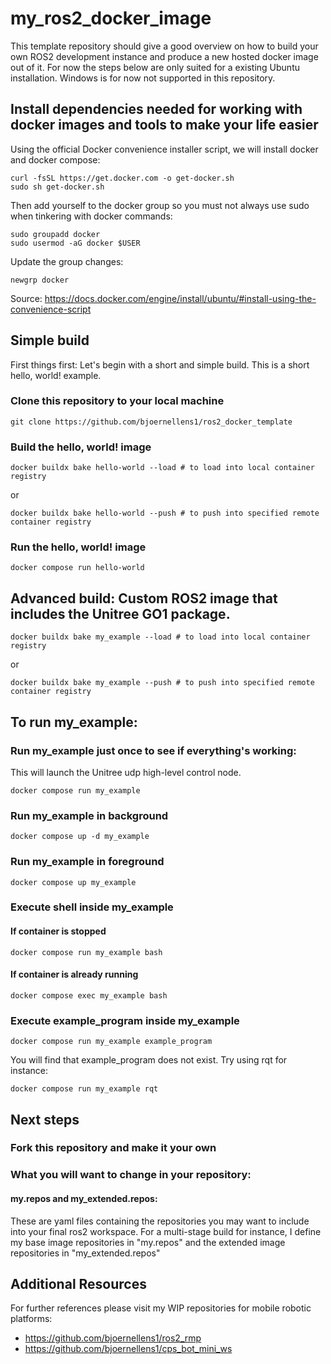 # my_ros2_docker_image

This template repository should give a good overview on how to build your own ROS2 development instance and produce a new hosted docker image out of it.
For now the steps below are only suited for a existing Ubuntu installation. Windows is for now not supported in this repository.

## Install dependencies needed for working with docker images and tools to make your life easier
Using the official Docker convenience installer script, we will install docker and docker compose:
```
curl -fsSL https://get.docker.com -o get-docker.sh
sudo sh get-docker.sh
```
Then add yourself to the docker group so you must not always use sudo when tinkering with docker commands:
```
sudo groupadd docker
sudo usermod -aG docker $USER
```
Update the group changes:
```
newgrp docker
```
Source: https://docs.docker.com/engine/install/ubuntu/#install-using-the-convenience-script

## Simple build
First things first: Let's begin with a short and simple build. This is a short hello, world! example.
### Clone this repository to your local machine
```
git clone https://github.com/bjoernellens1/ros2_docker_template
```
### Build the hello, world! image
```
docker buildx bake hello-world --load # to load into local container registry
```
or
```
docker buildx bake hello-world --push # to push into specified remote container registry
```
### Run the hello, world! image
```
docker compose run hello-world
```

## Advanced build: Custom ROS2 image that includes the Unitree GO1 package.
```
docker buildx bake my_example --load # to load into local container registry
```
or
```
docker buildx bake my_example --push # to push into specified remote container registry
```
## To run my_example:
### Run my_example just once to see if everything's working:
This will launch the Unitree udp high-level control node.
```
docker compose run my_example
```
### Run my_example in background
```
docker compose up -d my_example
```
### Run my_example in foreground
```
docker compose up my_example
```
### Execute shell inside my_example
#### If container is stopped
```
docker compose run my_example bash
```
#### If container is already running
```
docker compose exec my_example bash
```
### Execute example_program inside my_example
```
docker compose run my_example example_program
```
You will find that example_program does not exist. Try using rqt for instance:
```
docker compose run my_example rqt
```

## Next steps
### Fork this repository and make it your own
### What you will want to change in your repository:
#### my.repos and my_extended.repos:
These are yaml files containing the repositories you may want to include into your final ros2 workspace.
For a multi-stage build for instance, I define my base image repositories in "my.repos" and the extended image repositories in "my_extended.repos"

## Additional Resources
For further references please visit my WIP repositories for mobile robotic platforms:
- https://github.com/bjoernellens1/ros2_rmp
- https://github.com/bjoernellens1/cps_bot_mini_ws
